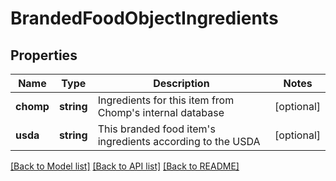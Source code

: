 # BrandedFoodObjectIngredients

## Properties
Name | Type | Description | Notes
------------ | ------------- | ------------- | -------------
**chomp** | **string** | Ingredients for this item from Chomp&#x27;s internal database | [optional] 
**usda** | **string** | This branded food item&#x27;s ingredients according to the USDA | [optional] 

[[Back to Model list]](../../README.md#documentation-for-models) [[Back to API list]](../../README.md#documentation-for-api-endpoints) [[Back to README]](../../README.md)

